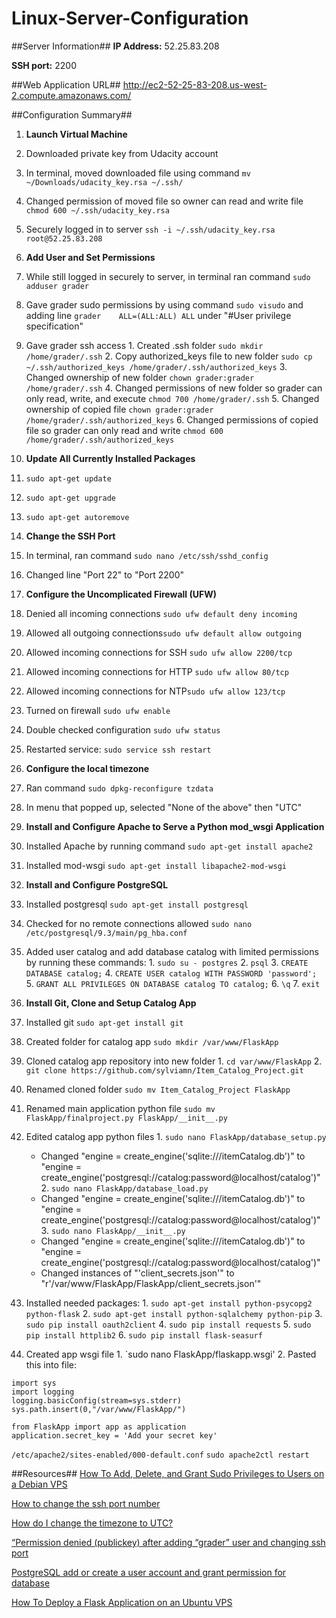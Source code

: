 # Linux-Server-Configuration

##Server Information##
**IP Address:** 52.25.83.208

**SSH port:** 2200


##Web Application URL##
http://ec2-52-25-83-208.us-west-2.compute.amazonaws.com/


##Configuration Summary##
1. **Launch Virtual Machine**
  1. Downloaded private key from Udacity account
  2. In terminal, moved downloaded file using command `mv ~/Downloads/udacity_key.rsa ~/.ssh/`
  3. Changed permission of moved file so owner can read and write file `chmod 600 ~/.ssh/udacity_key.rsa`
  4. Securely logged in to server `ssh -i ~/.ssh/udacity_key.rsa root@52.25.83.208`


2. **Add User and Set Permissions**
  1. While still logged in securely to server, in terminal ran command `sudo adduser grader`
  2. Gave grader sudo permissions by using command `sudo visudo` and adding line `grader    ALL=(ALL:ALL) ALL` under "#User privilege specification"
  3. Gave grader ssh access
    1. Created .ssh folder `sudo mkdir /home/grader/.ssh`
    2. Copy authorized_keys file to new folder `sudo cp ~/.ssh/authorized_keys /home/grader/.ssh/authorized_keys`
    3. Changed ownership of new folder `chown grader:grader /home/grader/.ssh`
    4. Changed permissions of new folder so grader can only read, write, and execute `chmod 700 /home/grader/.ssh`
    5. Changed ownership of copied file `chown grader:grader /home/grader/.ssh/authorized_keys`
    6. Changed permissions of copied file so grader can only read and write `chmod 600 /home/grader/.ssh/authorized_keys`

3. **Update All Currently Installed Packages**
  1. `sudo apt-get update`
  2. `sudo apt-get upgrade`
  3. `sudo apt-get autoremove`
  
4. **Change the SSH Port**
  1. In terminal, ran command `sudo nano /etc/ssh/sshd_config`
  2. Changed line "Port 22" to "Port 2200"

5. **Configure the Uncomplicated Firewall (UFW)**
  1. Denied all incoming connections `sudo ufw default deny incoming`
  2. Allowed all outgoing connections`sudo ufw default allow outgoing`
  3. Allowed incoming connections for SSH `sudo ufw allow 2200/tcp`
  4. Allowed incoming connections for HTTP `sudo ufw allow 80/tcp`
  5. Allowed incoming connections for NTP`sudo ufw allow 123/tcp`
  6. Turned on firewall `sudo ufw enable`
  7. Double checked configuration `sudo ufw status`
  8. Restarted service: `sudo service ssh restart`

6. **Configure the local timezone**
  1. Ran command `sudo dpkg-reconfigure tzdata`
  2. In menu that popped up, selected "None of the above" then "UTC"
  
7. **Install and Configure Apache to Serve a Python mod_wsgi Application**
  1. Installed Apache by running command `sudo apt-get install apache2`
  2. Installed mod-wsgi `sudo apt-get install libapache2-mod-wsgi`

8. **Install and Configure PostgreSQL**
  1. Installed postgresql `sudo apt-get install postgresql`
  2. Checked for no remote connections allowed `sudo nano /etc/postgresql/9.3/main/pg_hba.conf`
  3. Added user catalog and add database catalog with limited permissions by running these commands:
    1. `sudo su - postgres`
    2. `psql`
    3. `CREATE DATABASE catalog;`
    4. `CREATE USER catalog WITH PASSWORD 'password';`
    5. `GRANT ALL PRIVILEGES ON DATABASE catalog TO catalog;`
    6. `\q`
    7. `exit`
    
9. **Install Git, Clone and Setup Catalog App**
  1. Installed git `sudo apt-get install git`
  2. Created folder for catalog app `sudo mkdir /var/www/FlaskApp` 
  3. Cloned catalog app repository into new folder
    1. `cd var/www/FlaskApp`
    2. `git clone https://github.com/sylviamn/Item_Catalog_Project.git`
  4. Renamed cloned folder `sudo mv Item_Catalog_Project FlaskApp`
  5. Renamed main application python file `sudo mv FlaskApp/finalproject.py FlaskApp/__init__.py`
  6. Edited catalog app python files
    1. `sudo nano FlaskApp/database_setup.py` 
      * Changed "engine = create_engine('sqlite:///itemCatalog.db')" to "engine = create_engine('postgresql://catalog:password@localhost/catalog')"
    2. `sudo nano FlaskApp/database_load.py` 
      * Changed "engine = create_engine('sqlite:///itemCatalog.db')" to "engine = create_engine('postgresql://catalog:password@localhost/catalog')"
    3. `sudo nano FlaskApp/__init__.py` 
       * Changed "engine = create_engine('sqlite:///itemCatalog.db')" to "engine = create_engine('postgresql://catalog:password@localhost/catalog')"
        * Changed instances of "'client_secrets.json'" to "r'/var/www/FlaskApp/FlaskApp/client_secrets.json'"
  7. Installed needed packages:
    1. `sudo apt-get install python-psycopg2 python-flask`
    2. `sudo apt-get install python-sqlalchemy python-pip`
    3. `sudo pip install oauth2client`
    4. `sudo pip install requests`
    5. `sudo pip install httplib2`
    6. `sudo pip install flask-seasurf`
  8. Created app wsgi file
    1. `sudo nano FlaskApp/flaskapp.wsgi'
    2. Pasted this into file: 
```#!/usr/bin/python
import sys
import logging
logging.basicConfig(stream=sys.stderr)
sys.path.insert(0,"/var/www/FlaskApp/")

from FlaskApp import app as application
application.secret_key = 'Add your secret key'
```
  
  
  `/etc/apache2/sites-enabled/000-default.conf`
  `sudo apache2ctl restart`
  
##Resources##
[How To Add, Delete, and Grant Sudo Privileges to Users on a Debian VPS](https://www.digitalocean.com/community/tutorials/how-to-add-delete-and-grant-sudo-privileges-to-users-on-a-debian-vps)

[How to change the ssh port number](http://www.2daygeek.com/how-to-change-the-ssh-port-number/)

[How do I change the timezone to UTC?](http://askubuntu.com/questions/117359/how-do-i-change-the-timezone-to-utc)

[“Permission denied (publickey) after adding “grader” user and changing ssh port](https://discussions.udacity.com/t/permission-denied-publickey-after-adding-grader-user-and-changing-ssh-port/207087)

[PostgreSQL add or create a user account and grant permission for database](https://www.cyberciti.biz/faq/howto-add-postgresql-user-account/)

[How To Deploy a Flask Application on an Ubuntu VPS](https://www.digitalocean.com/community/tutorials/how-to-deploy-a-flask-application-on-an-ubuntu-vps)

